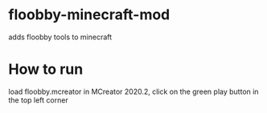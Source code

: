 # floobby-minecraft-mod
adds floobby tools to minecraft

# How to run
load floobby.mcreator in MCreator 2020.2,
click on the green play button in the top left corner
